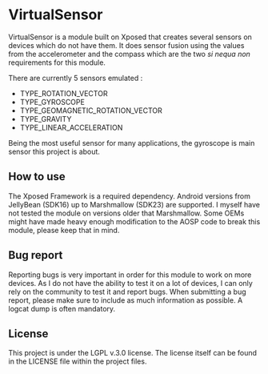 # VirtualSensor
VirtualSensor is a module built on Xposed that creates several sensors on devices which do not have them. It does sensor fusion using the values from the accelerometer and the compass which are the two *si nequa non* requirements for this module.

There are currently 5 sensors emulated :
* TYPE_ROTATION_VECTOR
* TYPE_GYROSCOPE
* TYPE_GEOMAGNETIC_ROTATION_VECTOR
* TYPE_GRAVITY
* TYPE_LINEAR_ACCELERATION

Being the most useful sensor for many applications, the gyroscope is main sensor this project is about.

## How to use
The Xposed Framework is a required dependency. Android versions from JellyBean (SDK16) up to Marshmallow (SDK23) are supported. I myself have not tested the module on versions older that Marshmallow.
Some OEMs might have made heavy enough modification to the AOSP code to break this module, please keep that in mind.

## Bug report
Reporting bugs is very important in order for this module to work on more devices. As I do not have the ability to test it on a lot of devices, I can only rely on the community to test it and report bugs.
When submitting a bug report, please make sure to include as much information as possible. A logcat dump is often mandatory.

## License
This project is under the LGPL v.3.0 license. The license itself can be found in the LICENSE file within the project files.
